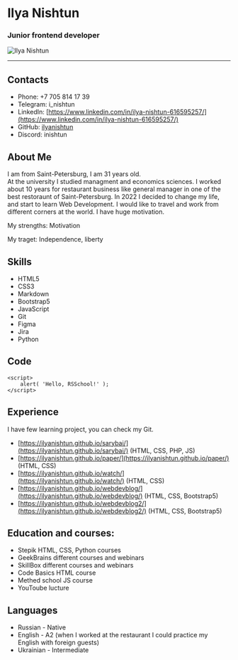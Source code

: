 # Ilya Nishtun
### Junior frontend developer
![Ilya Nishtun](https://raw.githubusercontent.com/ilyanishtun/rsschool-cv/gh-pages/me.png)

---

## Contacts
* Phone: +7 705 814 17 39
* Telegram: i_nishtun
* LinkedIn:  [https://www.linkedin.com/in/ilya-nishtun-616595257/](https://www.linkedin.com/in/ilya-nishtun-616595257/)
* GitHub: [ilyanishtun](https://github.com/ilyanishtun)
* Discord: inishtun

## About Me
I am from Saint-Petersburg, I am 31 years old.  
At the university I studied managment and economics sciences. 
I worked about 10 years for restaurant business like general manager in one of the best restoraunt of Saint-Petersburg.
In 2022 I decided to change my life, and start to learn Web Development. I would like to travel and work from different corners at the world.
I have huge motivation. 

My strengths: Motivation

My traget: Independence, liberty

## Skills
* HTML5
* CSS3
* Markdown
* Bootstrap5
* JavaScript
* Git 
* Figma
* Jira
* Python

## Code
```
<script>
    alert( 'Hello, RSSchool!' );
</script>
```
## Experience
I have few learning project, you can check my Git. 
* [https://ilyanishtun.github.io/sarybai/](https://ilyanishtun.github.io/sarybai/) (HTML, CSS, PHP, JS)
* [https://ilyanishtun.github.io/paper/](https://ilyanishtun.github.io/paper/) (HTML, CSS)
* [https://ilyanishtun.github.io/watch/](https://ilyanishtun.github.io/watch/) (HTML, CSS)
* [https://ilyanishtun.github.io/webdevblog/](https://ilyanishtun.github.io/webdevblog/) (HTML, CSS, Bootstrap5)
* [https://ilyanishtun.github.io/webdevblog2/](https://ilyanishtun.github.io/webdevblog2/) (HTML, CSS, Bootstrap5)

## Education and courses:
* Stepik HTML, CSS, Python courses
* GeekBrains different courses and webinars
* SkillBox different courses and webinars
* Code Basics HTML course
* Methed school JS course
* YouToube lucture

## Languages
* Russian - Native
* English - A2 (when I worked at the restaurant I could practice my English with foreign guests)
* Ukrainian -  Intermediate

